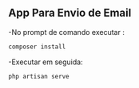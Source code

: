 ## App Para Envio de Email

-No prompt de comando executar :
```sh
composer install 
```
-Executar em seguida:
```sh
php artisan serve
```
